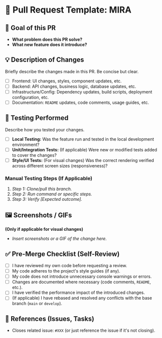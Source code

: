 # 🚀 Pull Request Template: MIRA

## 🎯 Goal of this PR

* **What problem does this PR solve?**
* **What new feature does it introduce?**

## 💡 Description of Changes

Briefly describe the changes made in this PR. Be concise but clear.

* [ ] Frontend: UI changes, styles, component updates, etc.
* [ ] Backend: API changes, business logic, database updates, etc.
* [ ] Infrastructure/Config: Dependency updates, build scripts, deployment configuration, etc.
* [ ] Documentation: `README` updates, code comments, usage guides, etc.

## 🧪 Testing Performed

Describe how you tested your changes.

* [ ] **Local Testing:** Was the feature run and tested in the local development environment?
* [ ] **Unit/Integration Tests:** (If applicable) Were new or modified tests added to cover the changes?
* [ ] **Style/UI Tests:** (For visual changes) Was the correct rendering verified across different screen sizes (responsiveness)?

### Manual Testing Steps (If Applicable)

1.  *Step 1: Clone/pull this branch.*
2.  *Step 2: Run command or specific steps.*
3.  *Step 3: Verify [Expected outcome].*

## 🖼️ Screenshots / GIFs

**(Only if applicable for visual changes)**

* *Insert screenshots or a GIF of the change here.*

## ✅ Pre-Merge Checklist (Self-Review)

* [ ] I have reviewed my own code before requesting a review.
* [ ] My code adheres to the project's style guides (if any).
* [ ] My code does not introduce unnecessary console warnings or errors.
* [ ] Changes are documented where necessary (code comments, `README`, etc.).
* [ ] I have verified the performance impact of the introduced changes.
* [ ] (If applicable) I have rebased and resolved any conflicts with the base branch (`main` or `develop`).

## 🔗 References (Issues, Tasks)

* Closes related issue: `#XXX` (or just reference the issue if it's not closing).